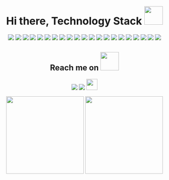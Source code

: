 <h1 align="center"> Hi there, Technology Stack <img src="https://media.giphy.com/media/WUlplcMpOCEmTGBtBW/giphy.gif" width="50"></h1>

<p align="center">
<img src="https://img.shields.io/badge/-Python-black?style=flat-square&logo=python"/>
<img src="https://img.shields.io/badge/-Java-black?style=flat-square&logo=openjdk"/>
<img src="https://img.shields.io/badge/-C-black?style=flat-square&logo=c"/>
<img src="https://img.shields.io/badge/-Scala-black?style=flat-square&logo=scala"/>
<img src="https://img.shields.io/badge/-R-black?style=flat-square&logo=r"/>
<img src="https://img.shields.io/badge/-Linux-black?style=flat-square&logo=linux"/>
<img src="https://img.shields.io/badge/-Docker-black?style=flat-square&logo=docker"/>
<img src="https://img.shields.io/badge/-Hadoop-black?style=flat-square&logo=apachehadoop"/>
<img src="https://img.shields.io/badge/-Spark-black?style=flat-square&logo=apachespark"/>
<img src="https://img.shields.io/badge/-Selenium-black?style=flat-square&logo=selenium"/>
<img src="https://img.shields.io/badge/-MySQL-black?style=flat-square&logo=mysql"/>
<img src="https://img.shields.io/badge/-Hive-black?style=flat-square&logo=hive"/>
<img src="https://img.shields.io/badge/-Maven-black?style=flat-square&logo=apachemaven"/>
<img src="https://img.shields.io/badge/-Git-black?style=flat-square&logo=git"/>
<img src="https://img.shields.io/badge/-Jupyter-black?style=flat-square&logo=jupyter"/>
<img src="https://img.shields.io/badge/-Html-black?style=flat-square&logo=html5"/>
<img src="https://img.shields.io/badge/-Markdown-black?style=flat-square&logo=markdown"/>
<img src="https://img.shields.io/badge/-Windows Terminal-black?style=flat-square&logo=windowsterminal"/>
<img src="https://img.shields.io/badge/-Echarts-black?style=flat-square&logo=apacheecharts"/>
<img src="https://img.shields.io/badge/-Pycharm-black?style=flat-square&logo=pycharm"/>
<img src="https://img.shields.io/badge/-Idea-black?style=flat-square&logo=intellijidea"/>
</p>

<h2 align="center"> Reach me on <img src="https://media.giphy.com/media/mGcNjsfWAjY5AEZNw6/giphy.gif" width="50"></h2>

<p align="center">
<img src="https://img.shields.io/badge/-GitHub-black?style=flat-square&logo=github"/>
<img src="https://img.shields.io/badge/-wes0018@aliyun.com-black?style=flat-square&logo=gmail"/>
<img src="https://media.giphy.com/media/r0z6DYAY4VIdO/giphy.gif" width="30">
</p>

<p align="center">
  <img height="210" src="https://github-readme-stats.vercel.app/api?username=weiensong&show_icons=true&theme=dracula&include_all_commits=true" />
  <img height="210" src="https://github-readme-stats.vercel.app/api/top-langs/?username=weiensong&theme=dracula&show_icons=true" />
</p>

<!--
**weiensong/weiensong** is a ✨ _special_ ✨ repository because its `README.md` (this file) appears on your GitHub profile.

Here are some ideas to get you started:

- 🔭 I’m currently working on ...
- 🌱 I’m currently learning ...
- 👯 I’m looking to collaborate on ...
- 🤔 I’m looking for help with ...
- 💬 Ask me about ...
- 📫 How to reach me: ...
- 😄 Pronouns: ...
- ⚡ Fun fact: ...
-->
